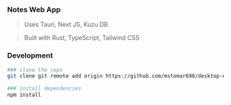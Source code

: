 ### Notes Web App

> Uses Tauri, Next JS, Kuzu DB

> Built with Rust, TypeScript, Tailwind CSS

### Development

```bash
### clone the repo
git clone git remote add origin https://github.com/mstomar698/desktop-notes-app.git . -b main

### install dependencies
npm install

```